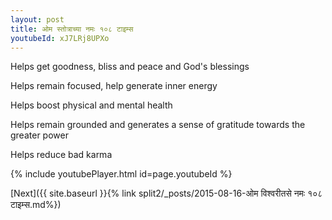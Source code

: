 ```yaml
---
layout: post
title: ओम स्तोत्राच्या नमः १०८ टाइम्स
youtubeId: xJ7LRj8UPXo
---
```

 
 
Helps get goodness, bliss and peace and God's blessings
 
Helps remain focused, help generate inner energy 
 
Helps boost physical and mental health 
 
Helps remain grounded and generates a sense of gratitude towards the greater power 
 
Helps reduce bad karma
 
 
 
 


{% include youtubePlayer.html id=page.youtubeId %}
 
[Next]({{ site.baseurl }}{% link  split2/_posts/2015-08-16-ओम विश्वरीतसे नमः १०८ टाइम्स.md%})
 
